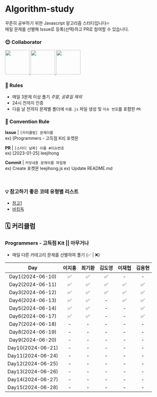 # Algorithm-study

꾸준히 공부하기 위한 Javascript 알고리즘 스터디입니다🔥  
매일 문제를 선별해 Issue로 등록(선택)하고 PR로 참여할 수 있습니다.

### 😊 Collaborator

<div>
  <a href="https://github.com/lee-ji-hong">
    <img src="https://avatars.githubusercontent.com/u/88364280?v=4" width="80" style="max-width: 100%;">
  </a>
  <a href="https://github.com/gihwan-dev">
    <img src="https://avatars.githubusercontent.com/u/84307361?v=4" width="80" style="max-width: 100%;">
  </a>
  <a href="https://github.com/CreatorDodo">
    <img src="https://avatars.githubusercontent.com/u/112838087?v=4" width="80" style="max-width: 100%;">
  </a>
</div>

### 📢 Rules

- 매일 3문제 이상 풀기 _주말, 공휴일 제외_
- 24시 전까지 인증
- 다음 날 전까지 문제별 폴더에 `이름.js` 파일 생성 및 `이슈 번호`를 포함한 `PR`

### 🌈 Convention Rule

**Issue** | `[커리큘럼] 문제이름`  
ex) [Programmers - 고득점 Kit] 포켓몬

**PR** | `[스터디 날짜] 이름 #이슈번호`  
ex) [2023-01-25] leejihong

**Commit** | `커밋내용 문제이름 파일명`  
ex) Create 포켓몬 leejihong.js
ex) Update README.md

<br/>

### 💡 참고하기 좋은 코테 유형별 리스트

- [참고1](https://apricot-tendency-f48.notion.site/51677421ce914737b04e112f19fd29c8)
- [바킹독](https://github.com/encrypted-def/basic-algo-lecture)

## 🗓️ 커리큘럼

### Programmers - 고득점 Kit || 아무거나

- 매일 다른 카테고리 문제를 선별하여 풀기 (✅ | ❌)

|        Day        | 이지홍 | 최기환 | 김도영 | 이재협 | 김용현 |
| :---------------: | :----: | :----: | :----: | :----: | :----: |
| Day1(2024-06-10)  |   ✅   |   ✅   |   ✅   |   -    |   -    |
| Day2(2024-06-11)  |   ✅   |   ✅   |   ✅   |   ✅   |   ✅   |
| Day3(2024-06-12)  |   ✅   |   ✅   |   ✅   |   ✅   |   ✅   |
| Day4(2024-06-13)  |   ✅   |   ✅   |   -    |   ✅   |   ✅   |
| Day5(2024-06-14)  |   ✅   |   ✅   |   -    |   -    |   ✅   |
| Day6(2024-06-17)  |   ✅   |   ✅   |   -    |   -    |   ✅   |
| Day7(2024-06-18)  |   -    |   -    |   -    |   -    |   -    |
| Day8(2024-06-19)  |   -    |   -    |   -    |   -    |   -    |
| Day9(2024-06-20)  |   -    |   -    |   -    |   -    |   -    |
| Day10(2024-06-21) |   -    |   -    |   -    |   -    |   -    |
| Day11(2024-06-24) |   -    |   -    |   -    |   -    |   -    |
| Day12(2024-06-25) |   -    |   -    |   -    |   -    |   -    |
| Day13(2024-06-26) |   -    |   -    |   -    |   -    |   -    |
| Day14(2024-06-27) |   -    |   -    |   -    |   -    |   -    |
| Day15(2024-06-28) |   -    |   -    |   -    |   -    |   -    |
